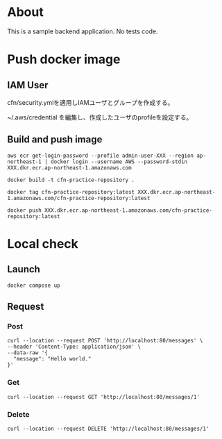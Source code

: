 # About
This is a sample backend application. No tests code.

# Push docker image
## IAM User
cfn/security.ymlを適用しIAMユーザとグループを作成する。

~/.aws/credential を編集し、作成したユーザのprofileを設定する。

## Build and push image
```
aws ecr get-login-password --profile admin-user-XXX --region ap-northeast-1 | docker login --username AWS --password-stdin XXX.dkr.ecr.ap-northeast-1.amazonaws.com

docker build -t cfn-practice-repository .

docker tag cfn-practice-repository:latest XXX.dkr.ecr.ap-northeast-1.amazonaws.com/cfn-practice-repository:latest

docker push XXX.dkr.ecr.ap-northeast-1.amazonaws.com/cfn-practice-repository:latest
```

# Local check
## Launch
```
docker compose up
```

## Request
### Post
```
curl --location --request POST 'http://localhost:80/messages' \
--header 'Content-Type: application/json' \
--data-raw '{
  "message": "Hello world."
}'
```

### Get
```
curl --location --request GET 'http://localhost:80/messages/1'
```

### Delete
```
curl --location --request DELETE 'http://localhost:80/messages/1'
```
